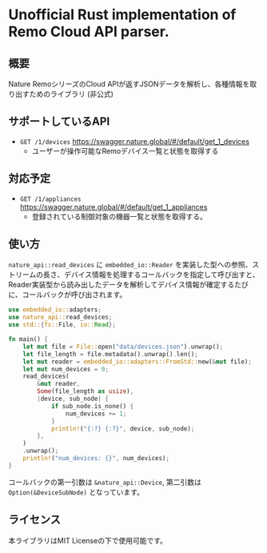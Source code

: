 # Unofficial Rust implementation of Remo Cloud API parser.

## 概要

Nature RemoシリーズのCloud APIが返すJSONデータを解析し、各種情報を取り出すためのライブラリ (非公式)

## サポートしているAPI

* `GET /1/devices` https://swagger.nature.global/#/default/get_1_devices
    * ユーザーが操作可能なRemoデバイス一覧と状態を取得する

## 対応予定

* `GET /1/appliances` https://swagger.nature.global/#/default/get_1_appliances
    * 登録されている制御対象の機器一覧と状態を取得する。

## 使い方

`nature_api::read_devices` に `embedded_io::Reader` を実装した型への参照、ストリームの長さ、デバイス情報を処理するコールバックを指定して呼び出すと、Reader実装型から読み出したデータを解析してデバイス情報が確定するたびに、コールバックが呼び出されます。

```rust
use embedded_io::adapters;
use nature_api::read_devices;
use std::{fs::File, io::Read};

fn main() {
    let mut file = File::open("data/devices.json").unwrap();
    let file_length = file.metadata().unwrap().len();
    let mut reader = embedded_io::adapters::FromStd::new(&mut file);
    let mut num_devices = 0;
    read_devices(
        &mut reader,
        Some(file_length as usize),
        |device, sub_node| {
            if sub_node.is_none() {
                num_devices += 1;
            }
            println!("{:?} {:?}", device, sub_node);
        },
    )
    .unwrap();
    println!("num_devices: {}", num_devices);
}
```

コールバックの第一引数は `&nature_api::Device`, 第二引数は `Option(&DeviceSubNode)` となっています。

## ライセンス

本ライブラリはMIT Licenseの下で使用可能です。
